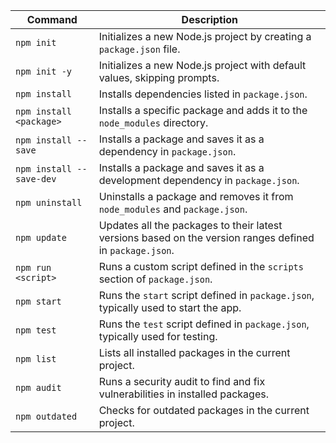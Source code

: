 
| Command                  | Description                                                                                              |
| ------------------------ | -------------------------------------------------------------------------------------------------------- |
| `npm init`               | Initializes a new Node.js project by creating a `package.json` file.                                     |
| `npm init -y`            | Initializes a new Node.js project with default values, skipping prompts.                                 |
| `npm install`            | Installs dependencies listed in `package.json`.                                                          |
| `npm install <package>`  | Installs a specific package and adds it to the `node_modules` directory.                                 |
| `npm install --save`     | Installs a package and saves it as a dependency in `package.json`.                                       |
| `npm install --save-dev` | Installs a package and saves it as a development dependency in `package.json`.                           |
| `npm uninstall`          | Uninstalls a package and removes it from `node_modules` and `package.json`.                              |
| `npm update`             | Updates all the packages to their latest versions based on the version ranges defined in `package.json`. |
| `npm run <script>`       | Runs a custom script defined in the `scripts` section of `package.json`.                                 |
| `npm start`              | Runs the `start` script defined in `package.json`, typically used to start the app.                      |
| `npm test`               | Runs the `test` script defined in `package.json`, typically used for testing.                            |
| `npm list`               | Lists all installed packages in the current project.                                                     |
| `npm audit`              | Runs a security audit to find and fix vulnerabilities in installed packages.                             |
| `npm outdated`           | Checks for outdated packages in the current project.                                                     |
